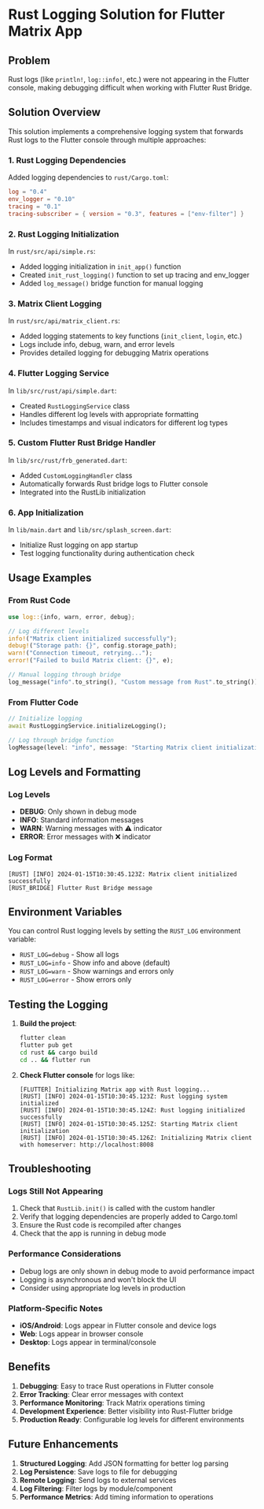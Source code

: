 # Rust Logging Solution for Flutter Matrix App

## Problem
Rust logs (like `println!`, `log::info!`, etc.) were not appearing in the Flutter console, making debugging difficult when working with Flutter Rust Bridge.

## Solution Overview
This solution implements a comprehensive logging system that forwards Rust logs to the Flutter console through multiple approaches:

### 1. Rust Logging Dependencies
Added logging dependencies to `rust/Cargo.toml`:
```toml
log = "0.4"
env_logger = "0.10"
tracing = "0.1"
tracing-subscriber = { version = "0.3", features = ["env-filter"] }
```

### 2. Rust Logging Initialization
In `rust/src/api/simple.rs`:
- Added logging initialization in `init_app()` function
- Created `init_rust_logging()` function to set up tracing and env_logger
- Added `log_message()` bridge function for manual logging

### 3. Matrix Client Logging
In `rust/src/api/matrix_client.rs`:
- Added logging statements to key functions (`init_client`, `login`, etc.)
- Logs include info, debug, warn, and error levels
- Provides detailed logging for debugging Matrix operations

### 4. Flutter Logging Service
In `lib/src/rust/api/simple.dart`:
- Created `RustLoggingService` class
- Handles different log levels with appropriate formatting
- Includes timestamps and visual indicators for different log types

### 5. Custom Flutter Rust Bridge Handler
In `lib/src/rust/frb_generated.dart`:
- Added `CustomLoggingHandler` class
- Automatically forwards Rust bridge logs to Flutter console
- Integrated into the RustLib initialization

### 6. App Initialization
In `lib/main.dart` and `lib/src/splash_screen.dart`:
- Initialize Rust logging on app startup
- Test logging functionality during authentication check

## Usage Examples

### From Rust Code
```rust
use log::{info, warn, error, debug};

// Log different levels
info!("Matrix client initialized successfully");
debug!("Storage path: {}", config.storage_path);
warn!("Connection timeout, retrying...");
error!("Failed to build Matrix client: {}", e);

// Manual logging through bridge
log_message("info".to_string(), "Custom message from Rust".to_string());
```

### From Flutter Code
```dart
// Initialize logging
await RustLoggingService.initializeLogging();

// Log through bridge function
logMessage(level: "info", message: "Starting Matrix client initialization");
```

## Log Levels and Formatting

### Log Levels
- **DEBUG**: Only shown in debug mode
- **INFO**: Standard information messages
- **WARN**: Warning messages with ⚠️ indicator
- **ERROR**: Error messages with ❌ indicator

### Log Format
```
[RUST] [INFO] 2024-01-15T10:30:45.123Z: Matrix client initialized successfully
[RUST_BRIDGE] Flutter Rust Bridge message
```

## Environment Variables

You can control Rust logging levels by setting the `RUST_LOG` environment variable:
- `RUST_LOG=debug` - Show all logs
- `RUST_LOG=info` - Show info and above (default)
- `RUST_LOG=warn` - Show warnings and errors only
- `RUST_LOG=error` - Show errors only

## Testing the Logging

1. **Build the project**:
   ```bash
   flutter clean
   flutter pub get
   cd rust && cargo build
   cd .. && flutter run
   ```

2. **Check Flutter console** for logs like:
   ```
   [FLUTTER] Initializing Matrix app with Rust logging...
   [RUST] [INFO] 2024-01-15T10:30:45.123Z: Rust logging system initialized
   [RUST] [INFO] 2024-01-15T10:30:45.124Z: Rust logging initialized successfully
   [RUST] [INFO] 2024-01-15T10:30:45.125Z: Starting Matrix client initialization
   [RUST] [INFO] 2024-01-15T10:30:45.126Z: Initializing Matrix client with homeserver: http://localhost:8008
   ```

## Troubleshooting

### Logs Still Not Appearing
1. Check that `RustLib.init()` is called with the custom handler
2. Verify that logging dependencies are properly added to Cargo.toml
3. Ensure the Rust code is recompiled after changes
4. Check that the app is running in debug mode

### Performance Considerations
- Debug logs are only shown in debug mode to avoid performance impact
- Logging is asynchronous and won't block the UI
- Consider using appropriate log levels in production

### Platform-Specific Notes
- **iOS/Android**: Logs appear in Flutter console and device logs
- **Web**: Logs appear in browser console
- **Desktop**: Logs appear in terminal/console

## Benefits

1. **Debugging**: Easy to trace Rust operations in Flutter console
2. **Error Tracking**: Clear error messages with context
3. **Performance Monitoring**: Track Matrix operations timing
4. **Development Experience**: Better visibility into Rust-Flutter bridge
5. **Production Ready**: Configurable log levels for different environments

## Future Enhancements

1. **Structured Logging**: Add JSON formatting for better log parsing
2. **Log Persistence**: Save logs to file for debugging
3. **Remote Logging**: Send logs to external services
4. **Log Filtering**: Filter logs by module/component
5. **Performance Metrics**: Add timing information to operations 